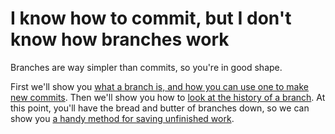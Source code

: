 # I know how to commit, but I don't know how branches work

Branches are way simpler than commits, so you're in good shape.

First we'll show you [what a branch is, and how you can use one to make new commits](sticky-notes-and-paintbrushes/sticky-notes-and-paintbrushes.md).  Then we'll show you how to [look at the history of a branch](reflog/reflog.md).  At this point, you'll have the bread and butter of branches down, so we can show you [a handy method for saving unfinished work](save-for-later/save-for-later.md).
